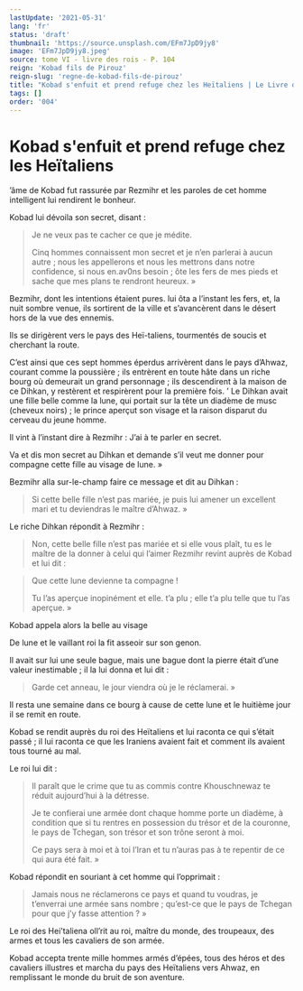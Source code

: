 ```yaml
---
lastUpdate: '2021-05-31'
lang: 'fr'
status: 'draft'
thumbnail: 'https://source.unsplash.com/EFm7JpD9jy8'
image: 'EFm7JpD9jy8.jpeg'
source: tome VI - livre des rois - P. 104
reign: 'Kobad fils de Pirouz'
reign-slug: 'regne-de-kobad-fils-de-pirouz'
title: "Kobad s'enfuit et prend refuge chez les Heïtaliens | Le Livre des Rois | Shâhnâmeh"
tags: []
order: '004'
---
```


<!-- LTeX: language=fr -->

# Kobad s'enfuit et prend refuge chez les Heïtaliens

’âme de Kobad fut rassurée par Rezmihr et les paroles de cet homme intelligent lui rendirent le bonheur.

Kobad lui dévoila son secret, disant :

> Je ne veux pas te cacher ce que je médite.
>
> Cinq hommes connaissent mon secret et je n’en parlerai à aucun autre ; nous les appellerons et nous les mettrons dans notre confidence, si nous en.av0ns besoin ; ôte les fers de mes pieds et sache que mes plans te rendront heureux. »

Bezmihr, dont les intentions étaient pures. lui ôta a l’instant les fers, et, la nuit sombre venue, ils sortirent de la ville et s’avancèrent dans le désert hors de la vue des ennemis.

Ils se dirigèrent vers le pays des Heï-taliens, tourmentés de soucis et cherchant la route.

C’est ainsi que ces sept hommes éperdus arrivèrent dans le pays d’Ahwaz, courant comme la poussière ; ils entrèrent en toute hâte dans un riche bourg où demeurait un grand personnage ; ils descendirent à la maison de ce Dihkan, y restèrent et respirèrent pour la première fois. ’
Le Dihkan avait une fille belle comme la lune, qui portait sur la tête un diadème de musc (cheveux noirs) ; le prince aperçut son visage et la raison disparut du cerveau du jeune homme.

Il vint à l’instant dire à Rezmihr : J’ai à te parler en secret.

Va et dis mon secret au Dihkan et demande s’il veut me donner pour compagne cette fille au visage de lune. »

Bezmihr alla sur-le-champ faire ce message et dit au Dihkan :

> Si cette belle fille n’est pas mariée, je puis lui amener un excellent mari et tu deviendras le maître d’Ahwaz. »

Le riche Dihkan répondit à Rezmihr :

> Non, cette belle fille n’est pas mariée et si elle vous plaît, tu es le maître de la donner à celui qui l’aimer Rezmihr revint auprès de Kobad et lui dit :

> Que cette lune devienne ta compagne !
>
> Tu l’as aperçue inopinément et elle. t’a plu ; elle t’a plu telle que tu l’as aperçue. »

Kobad appela alors la belle au visage

De lune et le vaillant roi la fit asseoir sur son genon.

Il avait sur lui une seule bague, mais une bague dont la pierre était d’une valeur inestimable ; il la lui donna et lui dit :

> Garde cet anneau, le jour viendra où je le réclamerai. »

Il resta une semaine dans ce bourg à cause de cette lune et le huitième jour il se remit en route.

Kobad se rendit auprès du roi des Heïtaliens et lui raconta ce qui s’était passé ; il lui raconta ce que les Iraniens avaient fait et comment ils avaient tous tourné au mal.

Le roi lui dit :

> Il paraît que le crime que tu as commis contre Khouschnewaz te réduit aujourd’hui à la détresse.
>
> Je te confierai une armée dont chaque homme porte un diadème, à condition que si tu rentres en possession du trésor et de la couronne, le pays de Tchegan, son trésor et son trône seront à moi.
>
> Ce pays sera à moi et à toi l’Iran et tu n’auras pas à te repentir de ce qui aura été fait. »

Kobad répondit en souriant à cet homme qui l’opprimait :

> Jamais nous ne réclamerons ce pays et quand tu voudras, je t’enverrai une armée sans nombre ; qu’est-ce que le pays de Tchegan pour que j’y fasse attention ? »

Le roi des Hei’taliena oll’rit au roi, maître du monde, des troupeaux, des armes et tous les cavaliers de son armée.

Kobad accepta trente mille hommes armés d’épées, tous des héros et des cavaliers illustres et marcha du pays des Heïtaliens vers Ahwaz, en remplissant le monde du bruit de son aventure.
